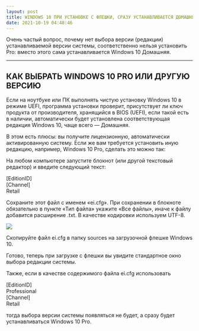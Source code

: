 ```yaml
---
layout: post
title: WINDOWS 10 ПРИ УСТАНОВКЕ С ФЛЕШКИ, СРАЗУ УСТАНАВЛИВАЕТСЯ ДОМАШНЯЯ…
date: 2021-10-19 04:48:46
---
```

Очень частый вопрос, почему нет выбора версии (редакции) устанавливаемой версии системы, соответственно нельзя установить Pro: вместо этого сама устанавливается Windows 10 Домашняя.

- - -

## КАК ВЫБРАТЬ WINDOWS 10 PRO ИЛИ ДРУГУЮ ВЕРСИЮ

Если на ноутбуке или ПК выполнять чистую установку Windows 10 в режиме UEFI, программа установки проверит, присутствует ли ключ продукта от производителя, хранящийся в BIOS (UEFI), если такой есть в наличии, автоматически будет установлена соответствующая редакция Windows 10, чаще всего — Домашняя.

В этом есть плюсы: вы получите лицензионную, автоматически активированную систему. Если же вам требуется установить иную редакцию, например, Windows 10 Pro, сделать это можно так:

На любом компьютере запустите блокнот (или другой текстовый редактор) и введите следующий текст:

\[EditionID]\
\[Channel]\
Retail

Сохраните этот файл с именем «ei.cfg». При сохранении в блокноте обязательно в пункте «Тип файла» укажите «Все файлы», иначе к файлу добавится расширение .txt. В качестве кодировки используем UTF-8.

![](https://64.media.tumblr.com/b36794fc7f673ba23ed3c4d7ec8feec1/5bedf9e97acf18df-ea/s500x750/72ce0ac2574b4a9e00b77ebda2feb3d49597dac0.png)

Скопируйте файл ei.cfg в папку sources на загрузочной флешке Windows 10.

Готово, теперь при загрузке с флешки вы увидите стандартное окно выбора редакции системы.

Также, если в качестве содержимого файла ei.cfg использовать

\[EditionID]\
Professional\
\[Channel]\
Retail

тогда выбора версии системы появляться не будет, а сразу будет устанавливаться Windows 10 Pro.